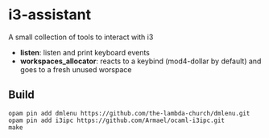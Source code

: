 # i3-assistant

A small collection of tools to interact with i3

- **listen**: listen and print keyboard events
- **workspaces_allocator**: reacts to a keybind (mod4-dollar by default) and
    goes to a fresh unused worspace

## Build

```
opam pin add dmlenu https://github.com/the-lambda-church/dmlenu.git
opam pin add i3ipc https://github.com/Armael/ocaml-i3ipc.git
make
```
